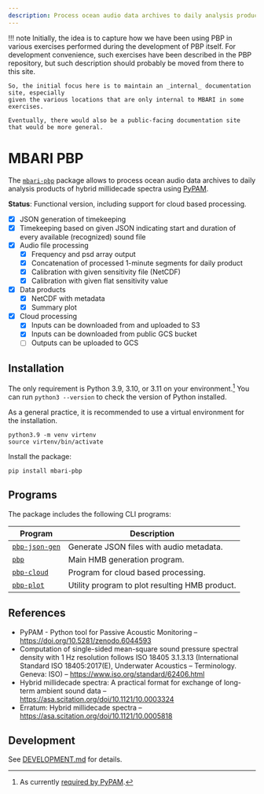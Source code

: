 ```yaml
---
description: Process ocean audio data archives to daily analysis products of hybrid millidecade spectra using PyPAM.
---
```


!!! note
    Initially, the idea is to capture how we have been using PBP in various exercises
    performed during the development of PBP itself.
    For development convenience, such exercises have been described in the PBP repository,
    but such description should probably be moved from there to this site.
    
    So, the initial focus here is to maintain an _internal_ documentation site, especially
    given the various locations that are only internal to MBARI in some exercises.
    
    Eventually, there would also be a public-facing documentation site that would be more general. 

# MBARI PBP

The [`mbari-pbp`](https://pypi.org/project/mbari-pbp/) package allows to
process ocean audio data archives to daily analysis products of hybrid millidecade spectra using
[PyPAM](https://github.com/lifewatch/pypam/).


**Status**: Functional version, including support for cloud based processing.

- [x] JSON generation of timekeeping
- [x] Timekeeping based on given JSON indicating start and duration of every available (recognized) sound file
- [x] Audio file processing
    - [x] Frequency and psd array output
    - [x] Concatenation of processed 1-minute segments for daily product
    - [x] Calibration with given sensitivity file (NetCDF)
    - [x] Calibration with given flat sensitivity value
- [x] Data products
    - [x] NetCDF with metadata
    - [x] Summary plot
- [x] Cloud processing
    - [x] Inputs can be downloaded from and uploaded to S3
    - [x] Inputs can be downloaded from public GCS bucket
    - [ ] Outputs can be uploaded to GCS

## Installation

The only requirement is Python 3.9, 3.10, or 3.11 on your environment.[^1]
You can run `python3 --version` to check the version of Python installed.

[^1]: As currently [required by PyPAM](https://github.com/lifewatch/pypam/blob/29e82f0c5c6ce43b457d76963cb9d82392740654/pyproject.toml#L16).

As a general practice, it is recommended to use a virtual environment for the installation.
```shell
python3.9 -m venv virtenv
source virtenv/bin/activate
```

Install the package:
```shell
pip install mbari-pbp
```

## Programs

The package includes the following CLI programs:

| Program | Description                                    |
| ------- |------------------------------------------------|
| [`pbp-json-gen`](pbp-json-gen/) | Generate JSON files with audio metadata.       |
| [`pbp`](pbp/) | Main HMB generation program.                   |
| [`pbp-cloud`](pbp-cloud/) | Program for cloud based processing.            |
| [`pbp-plot`](pbp-plot/) | Utility program to plot resulting HMB product. |

 
## References

- PyPAM - Python tool for Passive Acoustic Monitoring –
  <https://doi.org/10.5281/zenodo.6044593>
- Computation of single-sided mean-square sound pressure spectral density with 1 Hz resolution follows
  ISO 18405 3.1.3.13 (International Standard ISO 18405:2017(E), Underwater Acoustics – Terminology. Geneva: ISO)
  – https://www.iso.org/standard/62406.html
- Hybrid millidecade spectra: A practical format for exchange of long-term ambient sound data –
  <https://asa.scitation.org/doi/10.1121/10.0003324>
- Erratum: Hybrid millidecade spectra –
  <https://asa.scitation.org/doi/10.1121/10.0005818>

## Development

See [DEVELOPMENT.md](https://github.com/mbari-org/pypam-based-processing/blob/main/DEVEL.md) for details.
